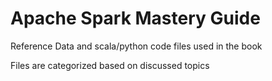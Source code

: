 # Apache Spark Mastery Guide
Reference Data and scala/python code files used in the book

Files are categorized based on discussed topics

